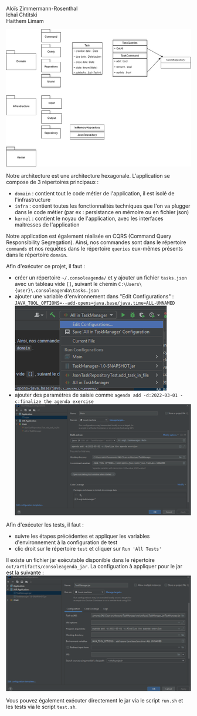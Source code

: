 Aloïs Zimmermann-Rosenthal\
Ichaï Chtitski\
Haithem Limam

![Schema de conception](images/schema.png)


Notre architecture est une architecture hexagonale. L'application se compose de 3 répertoires principaux : 
- `domain` : contient tout le code métier de l'application, il est isolé de l'infrastructure
- `infra` : contient toutes les fonctionnalités techniques que l'on va plugger dans le code métier 
(par ex : persistance en mémoire ou en fichier json)
- `kernel` : contient le noyau de l'application, avec les interfaces maitresses de l'application

Notre application est également réalisée en CQRS (Command Query Responsibility Segregation). Ainsi, nos commandes
sont dans le répertoire `commands` et nos requêtes dans le répertoire `queries` eux-mêmes présents dans le 
répertoire `domain`.

Afin d'exécuter ce projet, il faut :
- créer un répertoire `~/.consoleagenda/` et y ajouter un fichier `tasks.json` avec un tableau vide `[]`, suivant 
le chemin `C:\Users\{user}\.consoleagenda\tasks.json`
- ajouter une variable d'environnement dans "Edit Configurations" : 
`JAVA_TOOL_OPTIONS=--add-opens=java.base/java.time=ALL-UNNAMED`
  ![Schema de conception](images/edit-config.png)
- ajouter des paramètres de saisie comme `agenda add -d:2022-03-01 -c:finalize the agenda exercise`
![Schema de conception](images/params.png)

Afin d'exécuter les tests, il faut :
- suivre les étapes précédentes et appliquer les variables d'environnement à la configuration de test
- clic droit sur le répertoire `test` et cliquer sur `Run 'All Tests'`

Il existe un fichier jar exécutable disponible dans le répertoire `out/artifacts/consoleagenda_jar`.
La configuation à appliquer pour le jar est la suivante :
![Schema de conception](images/config-jar.png)

Vous pouvez également exécuter directement le jar via le script `run.sh` et les tests via le script `test.sh`.
